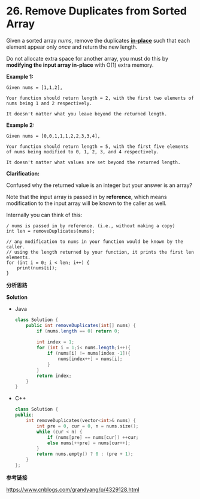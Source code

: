 # 26. Remove Duplicates from Sorted Array

Given a sorted array *nums*, remove the duplicates [**in-place**](https://en.wikipedia.org/wiki/In-place_algorithm) such that each element appear only *once* and return the new length.

Do not allocate extra space for another array, you must do this by **modifying the input array in-place** with O(1) extra memory.

**Example 1:**

```
Given nums = [1,1,2],

Your function should return length = 2, with the first two elements of nums being 1 and 2 respectively.

It doesn't matter what you leave beyond the returned length.
```

**Example 2:**

```
Given nums = [0,0,1,1,1,2,2,3,3,4],

Your function should return length = 5, with the first five elements of nums being modified to 0, 1, 2, 3, and 4 respectively.

It doesn't matter what values are set beyond the returned length.
```

**Clarification:**

Confused why the returned value is an integer but your answer is an array?

Note that the input array is passed in by **reference**, which means modification to the input array will be known to the caller as well.

Internally you can think of this:

```
/ nums is passed in by reference. (i.e., without making a copy)
int len = removeDuplicates(nums);

// any modification to nums in your function would be known by the caller.
// using the length returned by your function, it prints the first len elements.
for (int i = 0; i < len; i++) {
    print(nums[i]);
}
```

**分析思路**



**Solution**

+ Java

  ```java
  class Solution {
      public int removeDuplicates(int[] nums) {
          if (nums.length == 0) return 0;
          
          int index = 1;
          for (int i = 1;i< nums.length;i++){
              if (nums[i] != nums[index -1]){
                  nums[index++] = nums[i];
              }
          }
          return index;
      }
  }
  ```

+ C++

  ```c++
  class Solution {
  public:
      int removeDuplicates(vector<int>& nums) {
          int pre = 0, cur = 0, n = nums.size();
          while (cur < n) {
              if (nums[pre] == nums[cur]) ++cur;
              else nums[++pre] = nums[cur++];
          }
          return nums.empty() ? 0 : (pre + 1);
      }
  };
  ```

**参考链接**

https://www.cnblogs.com/grandyang/p/4329128.html

